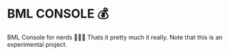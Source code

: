 # BML CONSOLE :moneybag:

BML Console for nerds 🧙‍♂️🔥 Thats it pretty much it really. Note that this is an experimental project.